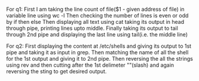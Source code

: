 For q1:
First I am taking the line count of file($1 - given address of file) in variable line using wc -l
Then checking the number of lines is even or odd by if then else
Then displaying all text using cat taking its output in head through pipe, printing lines upto middle.
Finally taking its output to tail through 2nd pipe and displaying the last line using tail(i.e. the middle line)


For q2:
First displaying the content at /etc/shells and giving its output to 1st pipe and taking it as input in grep.
Then matching the name of all the shell for the 1st output and giving it to 2nd pipe.
Then reversing the all the strings using rev and then cutting after the 1st delimeter "\"(slash) and again reversing the sting to get desired output.
 


